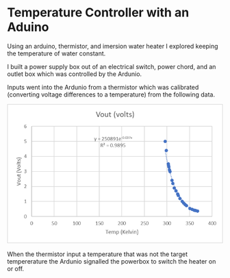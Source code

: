 # Temperature Controller with an Aduino

Using an arduino, thermistor, and imersion water heater I explored keeping the temperature of water constant.

I built a power supply box out of an electrical switch, power chord, and an outlet box which was controlled by the Ardunio. 

Inputs went into the Ardunio from a thermistor which was calibrated (converting voltage differences to a temperature) from the following data.

<img src=https://github.com/jacobsc050/temperature-controller-arduino/blob/main/image.png>

When the thermistor input a temperature that was not the target tempererature the Ardunio signalled the powerbox to switch the heater on or off. 



